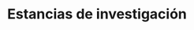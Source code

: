 ---
title: "Estancias de investigación"  # Add a page title.
summary: "Estancias de investigación."  # Add a page description.
type: "widget_page"  # Page type is a Widget Page
url: "equipo/fisiquimicamente/rodrigo-alcaraz-de-la-osa/estancias-investigacion"
---